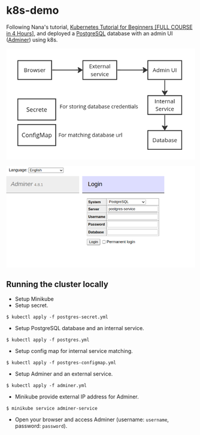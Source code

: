 # k8s-demo

Following Nana's tutorial, 
[Kubernetes Tutorial for Beginners [FULL COURSE in 4 Hours]](https://www.youtube.com/watch?v=X48VuDVv0do&t=4888s), 
and deployed a [PostgreSQL](https://www.postgreql.org/) database with an admin UI 
([Adminer](https://www.adminer.org/)) using k8s.

![img](./img/sys-arch.png)

<img src="./img/adminer.png" alt="screenshot" style="width:700px;"/>

## Running the cluster locally
- Setup Minikube
- Setup secret.
```
$ kubectl apply -f postgres-secret.yml
```
- Setup PostgreSQL database and an internal service.
```
$ kubectl apply -f postgres.yml
```
- Setup config map for internal service matching.
```
$ kubectl apply -f postgres-configmap.yml
```
- Setup Adminer and an external service.
```
$ kubectl apply -f adminer.yml
```
- Minikube provide external IP address for Adminer.
```
$ minikube service adminer-service
```
- Open your browser and access Adminer (username: `username`, password: `password`).
